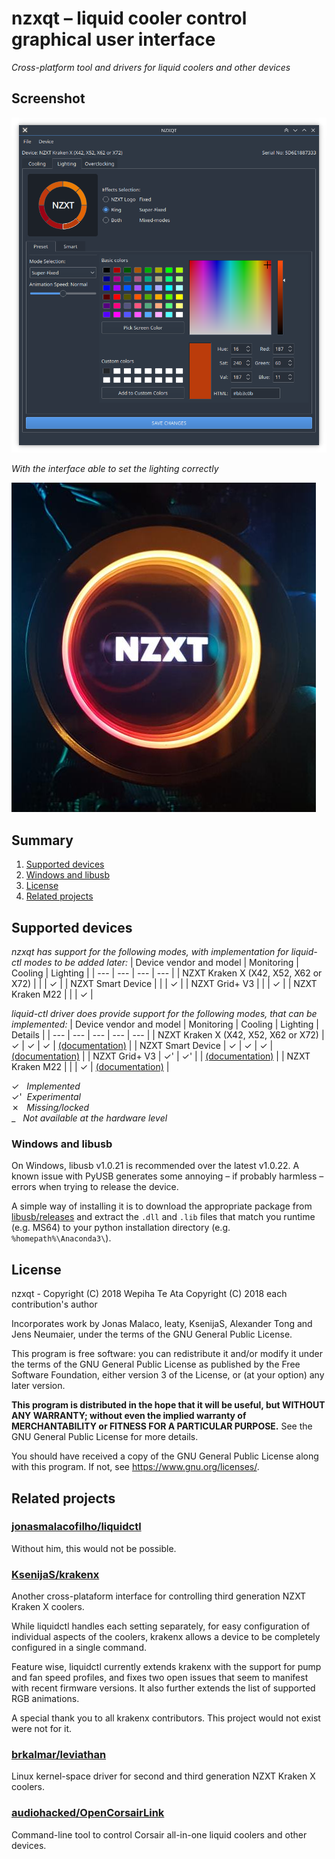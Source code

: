 # nzxqt – liquid cooler control graphical user interface

_Cross-platform tool and drivers for liquid coolers and other devices_

## Screenshot

![Image showing GUI with mode settings transfered via liquidctl driver over USB](docs/screenshot.png "Main GUI")

_With the interface able to set the lighting correctly_

![Image showing hardware with mode settings created in nzxqt with liquidctl driver](docs/photo.jpg "NZXT X52")

<!-- stop here for PyPI -->

## Summary

1. [Supported devices](#supported-devices)
2. [Windows and libusb](#windows-and-libusb)
3. [License](#license)
4. [Related projects](#related-projects)


## Supported devices
_nzxqt has support for the following modes, with implementation for liquid-ctl modes to be added later:_
| Device vendor and model | Monitoring | Cooling | Lighting |
| --- | --- | --- | --- |
| NZXT Kraken X (X42, X52, X62 or X72) | | | ✓ |
| NZXT Smart Device | | | ✓ |
| NZXT Grid+ V3 | | | ✓ |
| NZXT Kraken M22 | | | ✓ |


_liquid-ctl driver does provide support for the following modes, that can be implemented:_
| Device vendor and model | Monitoring | Cooling | Lighting | Details |
| --- | --- | --- | --- | --- |
| NZXT Kraken X (X42, X52, X62 or X72) | ✓ | ✓ | ✓ | [(documentation)](docs/nzxt-kraken-x-3rd-generation.md) |
| NZXT Smart Device | ✓ | ✓ | ✓  | [(documentation)](docs/nzxt-smart-device.md) |
| NZXT Grid+ V3 | ✓' | ✓' | | [(documentation)](docs/nzxt-smart-device.md#experimental-support-for-the-grid-v3) |
| NZXT Kraken M22 | | | ✓ | [(documentation)](docs/nzxt-kraken-x-3rd-generation.md#experimental-support-for-the-kraken-m22) |

✓ &nbsp; _Implemented_  
✓'&nbsp; _Experimental_  
✗ &nbsp; _Missing/locked_  
_ &nbsp; _Not available at the hardware level_


### Windows and libusb

On Windows, libusb v1.0.21 is recommended over the latest v1.0.22.  A known issue with PyUSB generates some annoying – if probably harmless – errors when trying to release the device.

A simple way of installing it is to download the appropriate package from [libusb/releases](https://github.com/libusb/libusb/releases) and extract the `.dll` and `.lib` files that match you runtime (e.g. MS64) to your python installation directory (e.g. `%homepath%\Anaconda3\`).

## License

nzxqt - Copyright (C) 2018  Wepiha Te Ata
Copyright (C) 2018  each contribution's author

Incorporates work by Jonas Malaco, leaty, KsenijaS, Alexander Tong and Jens Neumaier, under
the terms of the GNU General Public License.

This program is free software: you can redistribute it and/or modify
it under the terms of the GNU General Public License as published by
the Free Software Foundation, either version 3 of the License, or
(at your option) any later version.

**This program is distributed in the hope that it will be useful,
but WITHOUT ANY WARRANTY; without even the implied warranty of
MERCHANTABILITY or FITNESS FOR A PARTICULAR PURPOSE.**  See the
GNU General Public License for more details.

You should have received a copy of the GNU General Public License
along with this program.  If not, see <https://www.gnu.org/licenses/>.


## Related projects

### [jonasmalacofilho/liquidctl](https://github.com/jonasmalacofilho/liquidctl)

Without him, this would not be possible. 

### [KsenijaS/krakenx](https://github.com/KsenijaS/krakenx)

Another cross-plataform interface for controlling third generation NZXT Kraken X coolers.

While liquidctl handles each setting separately, for easy configuration of individual aspects of the coolers, krakenx allows a device to be completely configured in a single command.

Feature wise, liquidctl currently extends krakenx with the support for pump and fan speed profiles, and fixes two open issues that seem to manifest with recent firmware versions.  It also further extends the list of supported RGB animations.

A special thank you to all krakenx contributors.  This project would not exist were not for it.

### [brkalmar/leviathan](https://github.com/brkalmar/leviathan)

Linux kernel-space driver for second and third generation NZXT Kraken X coolers.

### [audiohacked/OpenCorsairLink](https://github.com/audiohacked/OpenCorsairLink)

Command-line tool to control Corsair all-in-one liquid coolers and other devices.


<!-- helper links -->
[newissue]: https://github.com/jonasmalacofilho/liquidctl/issues/new
